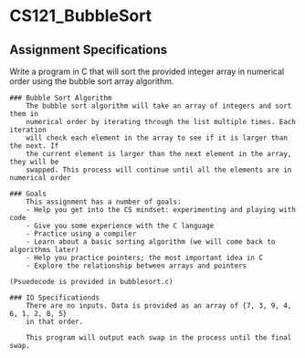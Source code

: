 # CS121_BubbleSort

## Assignment Specifications

Write a program in C that will sort the provided integer array in numerical order using
the bubble sort array algorithm.

    ### Bubble Sort Algorithm
        The bubble sort algorithm will take an array of integers and sort them in
        numerical order by iterating through the list multiple times. Each iteration
        will check each element in the array to see if it is larger than the next. If
        the current element is larger than the next element in the array, they will be
        swapped. This process will continue until all the elements are in numerical order

    ### Goals
        This assignment has a number of goals:
        - Help you get into the CS mindset: experimenting and playing with code
        - Give you some experience with the C language
        - Practice using a compiler
        - Learn about a basic sorting algorithm (we will come back to algorithms later)
        - Help you practice pointers; the most important idea in C
        - Explore the relationship between arrays and pointers

    (Psuedocode is provided in bubblesort.c)

    ### IO Specificationds
        There are no inputs. Data is provided as an array of {7, 3, 9, 4, 6, 1, 2, 8, 5}
        in that order.

        This program will output each swap in the process until the final swap.

